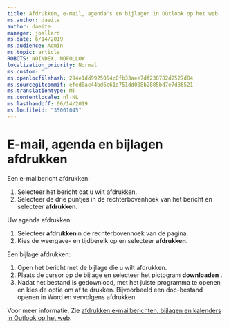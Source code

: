 ```yaml
---
title: Afdrukken, e-mail, agenda's en bijlagen in Outlook op het web
ms.author: daeite
author: daeite
manager: joallard
ms.date: 6/14/2019
ms.audience: Admin
ms.topic: article
ROBOTS: NOINDEX, NOFOLLOW
localization_priority: Normal
ms.custom: ''
ms.openlocfilehash: 294e1dd9925054c0fb33aee7df238782d2527d84
ms.sourcegitcommit: efed0ae44bd6c61d751dd008b2885bd7e7d86521
ms.translationtype: MT
ms.contentlocale: nl-NL
ms.lasthandoff: 06/14/2019
ms.locfileid: "35001045"
---
```

# <a name="print-email-calendars-and-attachments"></a>E-mail, agenda en bijlagen afdrukken

Een e-mailbericht afdrukken:
  
1. Selecteer het bericht dat u wilt afdrukken.
1. Selecteer de drie puntjes in de rechterbovenhoek van het bericht en selecteer **afdrukken**.

Uw agenda afdrukken:

1. Selecteer **afdrukken**in de rechterbovenhoek van de pagina.
1. Kies de weergave- en tijdbereik op en selecteer **afdrukken**.

Een bijlage afdrukken:

1. Open het bericht met de bijlage die u wilt afdrukken.
2. Plaats de cursor op de bijlage en selecteer het pictogram **downloaden** .
3. Nadat het bestand is gedownload, met het juiste programma te openen en kies de optie om af te drukken. Bijvoorbeeld een doc-bestand openen in Word en vervolgens afdrukken.

Voor meer informatie, Zie [afdrukken e-mailberichten, bijlagen en kalenders in Outlook op het web](https://support.office.com/article/2cf529d1-3b8f-4de2-b254-b7f870e58a2b).